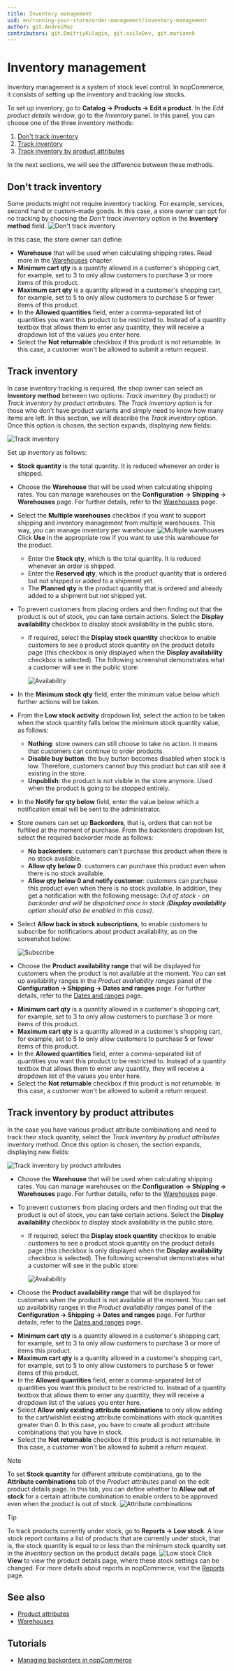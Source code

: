 ```yaml
---
title: Inventory management
uid: en/running-your-store/order-management/inventory-management
author: git.AndreiMaz
contributors: git.DmitriyKulagin, git.exileDev, git.mariannk
---
```


# Inventory management

Inventory management is a system of stock level control. In nopCommerce, it consists of setting up the inventory and tracking low stocks.

To set up inventory, go to **Catalog → Products → Edit a product**. In the *Edit product details* window, go to the *Inventory* panel. In this panel, you can choose one of the three inventory methods:
1. [Don't track inventory](#dont-track-inventory)
1. [Track inventory](#track-inventory)
1. [Track inventory by product attributes](#track-inventory-by-product-attributes)

In the next sections, we will see the difference between these methods.

## Don't track inventory
Some products might not require inventory tracking. For example, services, second hand or custom-made goods. In this case, a store owner can opt for no tracking by choosing the *Don't track inventory* option in the **Inventory method** field. 
![Don't track inventory](_static/inventory-management/inventory.png)

In this case, the store owner can define:
- **Warehouse** that will be used when calculating shipping rates. Read more in the [Warehouses](xref:en/getting-started/configure-shipping/advanced-configuration/warehouses) chapter.
- **Minimum cart qty** is a quantity allowed in a customer's shopping cart, for example, set to 3 to only allow customers to purchase 3 or more items of this product.
- **Maximum cart qty** is a quantity allowed in a customer's shopping cart, for example, set to 5 to only allow customers to purchase 5 or fewer items of this product.
- In the **Allowed quantities** field, enter a comma-separated list of quantities you want this product to be restricted to. Instead of a quantity textbox that allows them to enter any quantity, they will receive a dropdown list of the values you enter here.
- Select the **Not returnable** checkbox if this product is not returnable. In this case, a customer won't be allowed to submit a return request.

## Track inventory
In case inventory tracking is required, the shop owner can select an **Inventory method** between two options: *Track inventory* (by product) or *Track inventory by product attributes*. The *Track inventory* option is for those who don't have product variants and simply need to know how many items are left. In this section, we will describe the *Track inventory* option.
Once this option is chosen, the section expands, displaying new fields:

![Track inventory](_static/inventory-management/track-inventory.jpg)

Set up inventory as follows:
* **Stock quantity** is the total quantity. It is reduced whenever an order is shipped.
* Choose the **Warehouse** that will be used when calculating shipping rates. You can manage warehouses on the **Configuration → Shipping → Warehouses** page. For further details, refer to the [Warehouses](xref:en/getting-started/configure-shipping/advanced-configuration/warehouses) page.
* Select the **Multiple warehouses** checkbox if you want to support shipping and inventory management from multiple warehouses. This way, you can manage inventory per warehouse:
  ![Multiple warehouses](_static/inventory-management/multiple-warehouses.jpg)
    Click **Use** in the appropriate row if you want to use this warehouse for the product.
    * Enter the **Stock qty**, which is the total quantity. It is reduced whenever an order is shipped.
    * Enter the **Reserved qty**, which is the product quantity that is ordered but not shipped or added to a shipment yet.
    * The **Planned qty** is the product quantity that is ordered and already added to a shipment but not shipped yet.

* To prevent customers from placing orders and then finding out that the product is out of stock, you can take certain actions. Select the **Display availability** checkbox to display stock availability in the public store.
  * If required, select the **Display stock quantity** checkbox to enable customers to see a product stock quantity on the product details page (this checkbox is only displayed when the **Display availability** checkbox is selected). The following screenshot demonstrates what a customer will see in the public store:
      
      ![Availability](_static/inventory-management/stock-quantity.png)

* In the **Minimum stock qty** field, enter the minimum value below which further actions will be taken.
* From the **Low stock activity** dropdown list, select the action to be taken when the stock quantity falls below the minimum stock quantity value, as follows:
  * **Nothing**: store owners can still choose to take no action. It means that customers can continue to order products.
  * **Disable buy button**: the buy button becomes disabled when stock is low. Therefore, customers cannot buy this product but can still see it existing in the store.
  * **Unpublish**: the product is not visible in the store anymore. Used when the product is going to be stopped entirely.

* In the **Notify for qty below** field, enter the value below which a notification email will be sent to the administrator.
* Store owners can set up **Backorders**, that is, orders that can not be fulfilled at the moment of purchase. From the backorders dropdown list, select the required backorder mode as follows:
  * **No backorders**: customers can't purchase this product when there is no stock available.
  * **Allow qty below 0**: customers can purchase this product even when there is no stock available.
  * **Allow qty below 0 and notify customer**: customers can purchase this product even when there is no stock available. In addition, they get a notification with the following message: *Out of stock - on backorder and will be dispatched once in stock (**Display availability** option should also be enabled in this case)*.

* Select **Allow back in stock subscriptions**, to enable customers to subscribe for notifications about product availability, as on the screenshot below:
  
  ![Subscribe](_static/inventory-management/stock-subscription.png)

* Choose the **Product availability range** that will be displayed for customers when the product is not available at the moment. You can set up availability ranges in the *Product availability ranges* panel of the **Configuration → Shipping → Dates and ranges** page. For further details, refer to the [Dates and ranges](xref:en/getting-started/configure-shipping/advanced-configuration/dates-and-ranges) page.
- **Minimum cart qty** is a quantity allowed in a customer's shopping cart, for example, set to 3 to only allow customers to purchase 3 or more items of this product.
- **Maximum cart qty** is a quantity allowed in a customer's shopping cart, for example, set to 5 to only allow customers to purchase 5 or fewer items of this product.
- In the **Allowed quantities** field, enter a comma-separated list of quantities you want this product to be restricted to. Instead of a quantity textbox that allows them to enter any quantity, they will receive a dropdown list of the values you enter here.
- Select the **Not returnable** checkbox if this product is not returnable. In this case, a customer won't be allowed to submit a return request.


## Track inventory by product attributes
In the case you have various product attribute combinations and need to track their stock quantity, select the *Track inventory by product attributes* inventory method.
Once this option is chosen, the section expands, displaying new fields:

![Track inventory by product attributes](_static/inventory-management/track-inventory-attributes.jpg)

* Choose the **Warehouse** that will be used when calculating shipping rates. You can manage warehouses on the **Configuration → Shipping → Warehouses** page. For further details, refer to the [Warehouses](xref:en/getting-started/configure-shipping/advanced-configuration/warehouses) page.
* To prevent customers from placing orders and then finding out that the product is out of stock, you can take certain actions. Select the **Display availability** checkbox to display stock availability in the public store.
  * If required, select the **Display stock quantity** checkbox to enable customers to see a product stock quantity on the product details page (this checkbox is only displayed when the **Display availability** checkbox is selected). The following screenshot demonstrates what a customer will see in the public store:
    
    ![Availability](_static/inventory-management/stock-quantity.png)

* Choose the **Product availability range** that will be displayed for customers when the product is not available at the moment. You can set up availability ranges in the *Product availability ranges* panel of the **Configuration → Shipping → Dates and ranges** page. For further details, refer to the [Dates and ranges](xref:en/getting-started/configure-shipping/advanced-configuration/dates-and-ranges) page.
- **Minimum cart qty** is a quantity allowed in a customer's shopping cart, for example, set to 3 to only allow customers to purchase 3 or more of items this product.
- **Maximum cart qty** is a quantity allowed in a customer's shopping cart, for example, set to 5 to only allow customers to purchase 5 or fewer items of this product.
- In the **Allowed quantities** field, enter a comma-separated list of quantities you want this product to be restricted to. Instead of a quantity textbox that allows them to enter any quantity, they will receive a dropdown list of the values you enter here.
- Select **Allow only existing attribute combinations** to only allow adding to the cart/wishlist existing attribute combinations with stock quantities greater than 0. In this case, you have to create all product attribute combinations that you have in stock.
- Select the **Not returnable** checkbox if this product is not returnable. In this case, a customer won't be allowed to submit a return request.

> [!NOTE]
>
> To set **Stock quantity** for different attribute combinations, go to the **Attribute combinations** tab of the *Product attributes* panel on the edit product details page. In this tab, you can define whether to **Allow out of stock** for a certain attribute combination to enable orders to be approved even when the product is out of stock.
  ![Attribute combinations](_static/inventory-management/atribute-combinations.jpg)

> [!TIP]
>
> To track products currently under stock, go to **Reports → Low stock**.
> A low stock report contains a list of products that are currently under stock, that is, the stock quantity is equal to or less than the minimum stock quantity set in the *Inventory* section on the product details page.
  ![Low stock](_static/inventory-management/low-stock.png)
  Click **View** to view the product details page, where these stock settings can be changed.
  For more details about reports in nopCommerce, visit the [Reports](xref:en/running-your-store/reports) page.

## See also

* [Product attributes](xref:en/running-your-store/catalog/products/product-attributes)
* [Warehouses](xref:en/getting-started/configure-shipping/advanced-configuration/warehouses)

## Tutorials

* [Managing backorders in nopCommerce](https://www.youtube.com/watch?v=CMhQ39clCKM)
